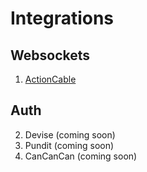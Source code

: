 # Integrations

## Websockets

1. [ActionCable](/docs/integrations/websockets.md)

## Auth

2. Devise (coming soon)
3. Pundit (coming soon)
4. CanCanCan (coming soon)
